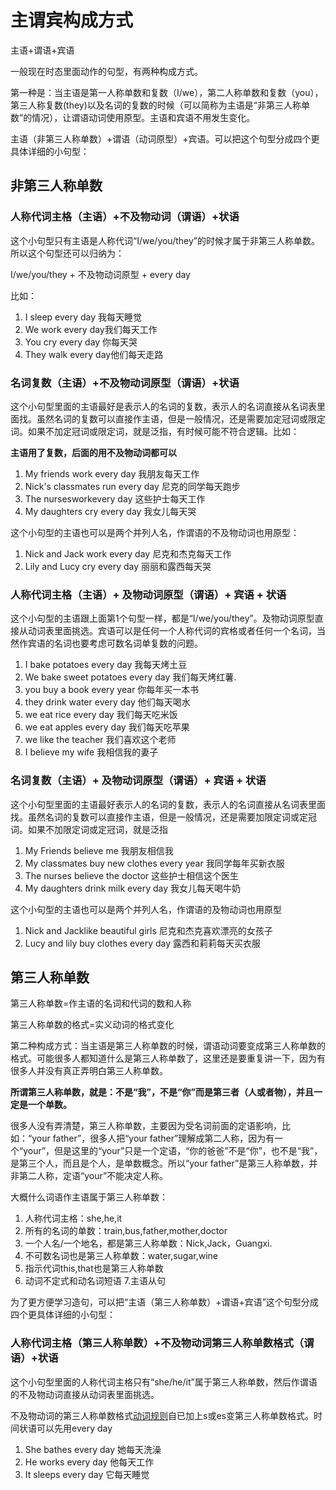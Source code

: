 # 主谓宾构成方式

主语+谓语+宾语

一般现在时态里面动作的句型，有两种构成方式。

第一种是：当主语是第一人称单数和复数（I/we），第二人称单数和复数（you），第三人称复数(they)以及名词的复数的时候（可以简称为主语是“非第三人称单数”的情况），让谓语动词使用原型。主语和宾语不用发生变化。

主语（非第三人称单数）+谓语（动词原型）+宾语。可以把这个句型分成四个更具体详细的小句型：

## 非第三人称单数

### 人称代词主格（主语）+不及物动词（谓语）+状语

这个小句型只有主语是人称代词“I/we/you/they”的时候才属于非第三人称单数。所以这个句型还可以归纳为：

I/we/you/they + 不及物动词原型 + every day

比如：

1. I sleep every day 我每天睡觉
2. We work every day我们每天工作
3. You cry every day 你每天哭
4. They walk every day他们每天走路


### 名词复数（主语）+不及物动词原型（谓语）+状语

这个小句型里面的主语最好是表示人的名词的复数，表示人的名词直接从名词表里面找。虽然名词的复数可以直接作主语，但是一般情况，还是需要加定冠词或限定词。如果不加定冠词或限定词，就是泛指，有时候可能不符合逻辑。比如：

**主语用了复数，后面的用不及物动词都可以**

1. My friends work every day 我朋友每天工作
2. Nick's classmates run every day 尼克的同学每天跑步
3. The nursesworkevery day 这些护士每天工作
4. My daughters cry every day 我女儿每天哭

这个小句型的主语也可以是两个并列人名，作谓语的不及物动词也用原型：

1. Nick and Jack work every day 尼克和杰克每天工作
2. Lily and Lucy cry every day 丽丽和露西每天哭

### 人称代词主格（主语）+ 及物动词原型（谓语）+ 宾语 + 状语

这个小句型的主语跟上面第1个句型一样，都是“I/we/you/they”。及物动词原型直接从动词表里面挑选。宾语可以是任何一个人称代词的宾格或者任何一个名词，当然作宾语的名词也要考虑可数名词单复数的问题。

1. I bake potatoes every day 我每天烤土豆
2. We bake sweet potatoes every day 我们每天烤红薯.
3. you buy a book every year 你每年买一本书
4. they drink water every day 他们每天喝水
5. we eat rice every day 我们每天吃米饭
6. we eat apples every day 我们每天吃苹果
7. we like the teacher 我们喜欢这个老师
11. I believe my wife 我相信我的妻子

### 名词复数（主语）+ 及物动词原型（谓语）+ 宾语 + 状语

这个小句型里面的主语最好表示人的名词的复数，表示人的名词直接从名词表里面找。虽然名词的复数可以直接作主语，但是一般情况，还是需要加限定词或定冠词。如果不加限定词或定冠词，就是泛指

1. My Friends believe me 我朋友相信我
2. My classmates buy new clothes every year 我同学每年买新衣服
3. The nurses believe the doctor 这些护士相信这个医生
4. My daughters drink milk every day 我女儿每天喝牛奶

这个小句型的主语也可以是两个并列人名，作谓语的及物动词也用原型

1. Nick and Jacklike beautiful girls 尼克和杰克喜欢漂亮的女孩子
2. Lucy and lily buy clothes every day 露西和莉莉每天买衣服

## 第三人称单数

第三人称单数=作主语的名词和代词的数和人称

第三人称单数的格式=实义动词的格式变化

第二种构成方式：当主语是第三人称单数的时候，谓语动词要变成第三人称单数的格式。可能很多人都知道什么是第三人称单数了，这里还是要重复讲一下，因为有很多人并没有真正弄明白第三人称单数。

**所谓第三人称单数，就是：不是“我”，不是“你”而是第三者（人或者物），并且一定是一个单数。**

很多人没有弄清楚，第三人称单数，主要因为受名词前面的定语影响，比如：“your father”，很多人把“your father”理解成第二人称，因为有一个“your”，但是这里的“your”只是一个定语，“你的爸爸”不是“你”，也不是“我”，是第三个人，而且是个人，是单数概念。所以“your father”是第三人称单数，并非第二人称，定语“your”不能决定人称。

大概什么词语作主语属于第三人称单数：

1. 人称代词主格：she,he,it
2. 所有的名词的单数：train,bus,father,mother,doctor
3. 一个人名/一个地名，都是第三人称单数：Nick,Jack，Guangxi.
4. 不可数名词也是第三人称单数：water,sugar,wine
5. 指示代词this,that也是第三人称单数
6. 动词不定式和动名词短语
7.主语从句

为了更方便学习造句，可以把“主语（第三人称单数）+谓语+宾语”这个句型分成四个更具体详细的小句型：

### 人称代词主格（第三人称单数）+不及物动词第三人称单数格式（谓语）+状语

这个小句型里面的人称代词主格只有“she/he/it”属于第三人称单数，然后作谓语的不及物动词直接从动词表里面挑选。

不及物动词的第三人称单数格式[动词规则](./实义动词格式变化.md)自已加上s或es变第三人称单数格式。时间状语可以先用every day


1. She bathes every day 她每天洗澡
2. He works every day 他每天工作
3. It sleeps every day 它每天睡觉

